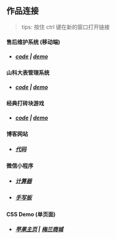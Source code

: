 ## 作品连接

> tips: 按住 ctrl 键在新的窗口打开链接

#### 售后维护系统 (移动端)

<ul>
  <li>
    <h5>
      <a href="https://github.com/Lninn/vue-wechat-app" target="_blank" />code</a> |
      <a href="https://lninn.github.io/Lninn/js/vue-wechat-app" target="_blank" />demo</a>
    </h5>
  </li>
</ul>

#### 山科大表管理系统

<ul>
  <li>
    <h5>
      <a href="https://github.com/Lninn/vue-background-platform" target="_blank" />code</a> |
      <a href="https://lninn.github.io/Lninn/js/background-platform" target="_blank" />demo</a>
    </h5>
  </li>
</ul>

#### 经典打砖块游戏

<ul>
  <li>
    <h5>
      <a href="https://github.com/Lninn/js-practice" target="_blank" />code</a> |
      <a href="https://lninn.github.io/Lninn/js/paddle" target="_blank" />demo</a>
    </h5>
  </li>
</ul>

#### 博客网站

<ul>
  <li>
    <h5>
      <a href="https://github.com/Lninn/awesome-python3-webapp" target="_blank" />代码</a>
    </h5>
  </li>
</ul>

#### 微信小程序

<ul>
  <li>
    <h5>
      <a href="https://github.com/Lninn/simple-calc" target="_blank" />计算器</a>
    </h5>
  </li>
  <li>
    <h5>
      <a href="https://github.com/Lninn/wechat-handwriting" target="_blank" />手写板</a>
    </h5>
  </li>
</ul>

#### CSS Demo (单页面)

<ul>
  <li>
    <h5>
      <a href="https://lninn.github.io/Lninn/static/apple" target="_blank" />苹果主页</a> |
      <a href="https://lninn.github.io/Lninn/static/meibuy" target="_blank" />梅兰商城</a>
    </h5>
  </li>
</ul>